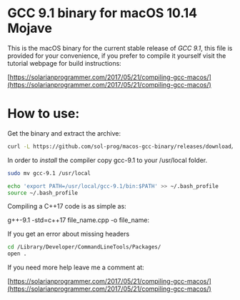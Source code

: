 # GCC 9.1 binary for macOS 10.14 Mojave #

This is the macOS binary for the current stable release of *GCC 9.1*, this file is provided for your convenience, if you prefer to compile it yourself visit the tutorial webpage for build instructions:

[https://solarianprogrammer.com/2017/05/21/compiling-gcc-macos/](https://solarianprogrammer.com/2017/05/21/compiling-gcc-macos/)

How to use:
===========

Get the binary and extract the archive:

```bash
curl -L https://github.com/sol-prog/macos-gcc-binary/releases/download/v9.1/gcc-9.1-macos-10.14.tar.bz2 | tar xf -
```

In order to *install* the compiler copy gcc-9.1 to your /usr/local folder.

```bash
sudo mv gcc-9.1 /usr/local

echo 'export PATH=/usr/local/gcc-9.1/bin:$PATH' >> ~/.bash_profile
source ~/.bash_profile
```

Compiling a C++17 code is as simple as:

g++-9.1 -std=c++17 file_name.cpp -o file_name:

If you get an error about missing headers

```bash
cd /Library/Developer/CommandLineTools/Packages/
open .
```

If you need more help leave me a comment at:

[https://solarianprogrammer.com/2017/05/21/compiling-gcc-macos/](https://solarianprogrammer.com/2017/05/21/compiling-gcc-macos/)
